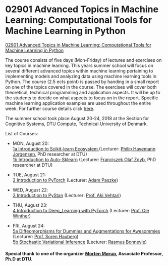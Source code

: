 # 02901 Advanced Topics in Machine Learning: Computational Tools for Machine Learning in Python

[02901 Advanced Topics in Machine Learning: Computational Tools for Machine Learning in Python](http://www2.imm.dtu.dk/courses/02901/)

The course consists of five days (Mon-Friday) of lectures and exercises on key topics in machine learning. This years summer school will focus on several different advanced topics within machine learning pertaining to implementing models and analyzing data using machine learning tools in Python. The course (2.5 ects point) is passed by handing in a small report on one of the topics covered in the course. The exercises will cover both theoretical, technical programming and application aspects. It will be up to the students to decide on what aspects to focus on in the report. Specific machine learning application examples are used throughout the entire week. For further course details click [here](https://github.com/kabartay/MLSS-DTU-SCS-2018/blob/master/courseprogramme.pdf).

The summer school took place August 20-24, 2018 at the Section for Cognitive Systems, DTU Compute, Technical University of Denmark.

List of Courses:

* MON, August 20:  
[1a Introduction to Scikit-learn Ecosystem ](https://github.com/kabartay/MLSS-DTU-SCS-2018/tree/master/1a-Introduction_to_Scikit-learn_Ecosystem%20) (Lecturer: [Philip Havemann Jorgensen](https://www.dtu.dk/english/service/phonebook/person?id=70543&tab=3&qt=dtuprojectquery), PhD researcher at DTU)  
[1b Introduction to Auto-Sklearn](https://github.com/kabartay/MLSS-DTU-SCS-2018/tree/master/1b-Introduction_to_Auto-Sklearn) (Lecturer: [Franciszek Olaf Zdyb](https://www.compute.dtu.dk/english/research/cogsys/research/phd-projects/phd-franciszek-olaf-zdyb), PhD researcher at DTU)	

* TUE, August 21:  
[2 Introduction to PyTorch](https://github.com/kabartay/MLSS-DTU-SCS-2018/tree/master/2-Introduction_to_PyTorch) (Lecturer: [Adam Paszke](https://scholar.google.com/citations?user=LkVtZkQAAAAJ&hl=en))

* WED, August 22:  
[3 Introduction to PyStan](https://github.com/kabartay/MLSS-DTU-SCS-2018/tree/master/3-Introduction_to_PyStan) (Lecturer: [Prof. Aki Vehtari](https://users.aalto.fi/~ave/))

* THU, August 23:  
[4 Introduction to Deep_Learning with PyTorch](https://github.com/kabartay/MLSS-DTU-SCS-2018/tree/master/4-Introduction_to_Deep_Learning_with_PyTorch) (Lecturer: [Prof. Ole Winther](http://cogsys.imm.dtu.dk/staff/winther/))

* FRI, August 24:  
[5a Diffeomorphisms for Dummies and Augmentations for Awesommies](https://github.com/kabartay/MLSS-DTU-SCS-2018/tree/master/5a-Diffeomorphisms_for_Dummies_and_Augmentations_for_Awesommies%20) (Lecturer: [Prof. Soren Hauberg](http://www2.compute.dtu.dk/~sohau/))  
[5b Stochastic Variational Inference](https://github.com/kabartay/MLSS-DTU-SCS-2018/tree/master/5b-Stochastic_Variational_Inference) (Lecturer: [Rasmus Bonnevie](http://www2.compute.dtu.dk/~rabo/))

#### Special thank to one of the organizer [Morten Mørup](http://www.mortenmorup.dk/), Associate Professor, Ph.D at DTU.
